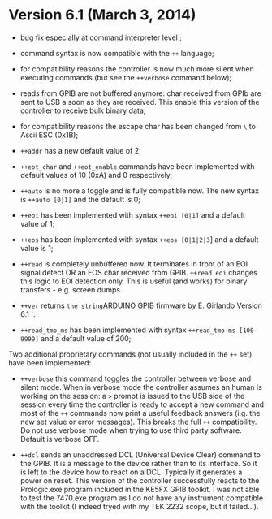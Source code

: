 # Version 6.1 (March 3, 2014)

- bug fix especially at command interpreter level ;


- command syntax is now compatible with the `++` language;

- for compatibility reasons the controller is now much more silent when executing commands (but see the `++verbose` command below);

- reads from GPIB are not buffered anymore: char received from GPIb are sent to USB a soon as they are received. This enable this version of the controller to receive bulk binary data;

- for compatibility reasons the escape char has been changed from `\` to Ascii ESC (0x1B);

- `++addr` has a new default value of 2;

- `++eot_char` and `++eot_enable` commands have been implemented with default values of 10 (0xA) and 0 respectively;

- `++auto` is no more a toggle and is fully compatible now. The new syntax is `++auto [0|1]` and the default is 0;

- `++eoi` has been implemented with syntax `++eoi [0|1]` and a default value of 1;

- `++eos` has been implemented with syntax `++eos [0|1|2|3`] and a default value is 1;

- `++read` is completely unbuffered now. It terminates in front of an EOI signal detect OR an EOS char received from GPIB.  `++read eoi` changes this logic to EOI detection only. This is useful (and works) for binary transfers - e.g. screen dumps.

- `++ver` returns ` the string `ARDUINO GPIB firmware by E. Girlando Version 6.1 `.

- `++read_tmo_ms` has been implemented with syntax `++read_tmo-ms [100-9999]` and a default value of 200;

Two additional proprietary commands (not usually included in the `++` set) have been implemented:

- `++verbose` this command toggles the controller between  verbose and silent mode. When in verbose mode the controller assumes an human is working on the session: a `>` prompt is issued to the USB side of the session every time the controller is ready to accept a new command and most of the `++` commands now print a useful feedback answers (i.g. the new set value or error messages). This breaks the full `++` compatibility. Do not use verbose mode when trying to use third party software. Default is verbose OFF.

- `++dcl` sends an unaddressed DCL (Universal Device Clear) command to the GPIB. It is a message to the device rather than to its interface. So it is left to the device how to react on a DCL. Typically it generates a power on reset.
This version of the controller successfully reacts to the Prologic.exe program included in the KE5FX GPIB toolkit. I was not able to test the 7470.exe program as I do not have any instrument compatible with the toolkit (I indeed tryed with my TEK 2232 scope, but it failed...).
